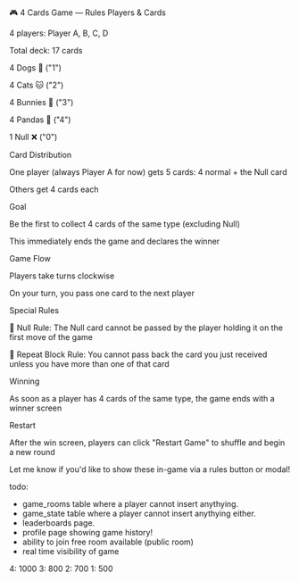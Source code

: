 🎮 4 Cards Game — Rules
Players & Cards

4 players: Player A, B, C, D

Total deck: 17 cards

4 Dogs 🐶 ("1")

4 Cats 🐱 ("2")

4 Bunnies 🐰 ("3")

4 Pandas 🐼 ("4")

1 Null ❌ ("0")

Card Distribution

One player (always Player A for now) gets 5 cards: 4 normal + the Null card

Others get 4 cards each

Goal

Be the first to collect 4 cards of the same type (excluding Null)

This immediately ends the game and declares the winner

Game Flow

Players take turns clockwise

On your turn, you pass one card to the next player

Special Rules

🛑 Null Rule: The Null card cannot be passed by the player holding it on the first move of the game

🔁 Repeat Block Rule: You cannot pass back the card you just received unless you have more than one of that card

Winning

As soon as a player has 4 cards of the same type, the game ends with a winner screen

Restart

After the win screen, players can click "Restart Game" to shuffle and begin a new round

Let me know if you'd like to show these in-game via a rules button or modal!



todo:

- game_rooms table where a player cannot insert anythying.
- game_state table where a player cannot insert anythying either. 
- leaderboards page. 
- profile page showing game history!
- ability to join free room available (public room)
- real time visibility of game


4: 1000
3: 800
2: 700
1: 500